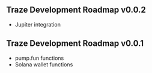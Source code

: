 ## Traze Development Roadmap v0.0.2

- Jupiter integration

## Traze Development Roadmap v0.0.1

 - pump.fun functions
 - Solana wallet functions